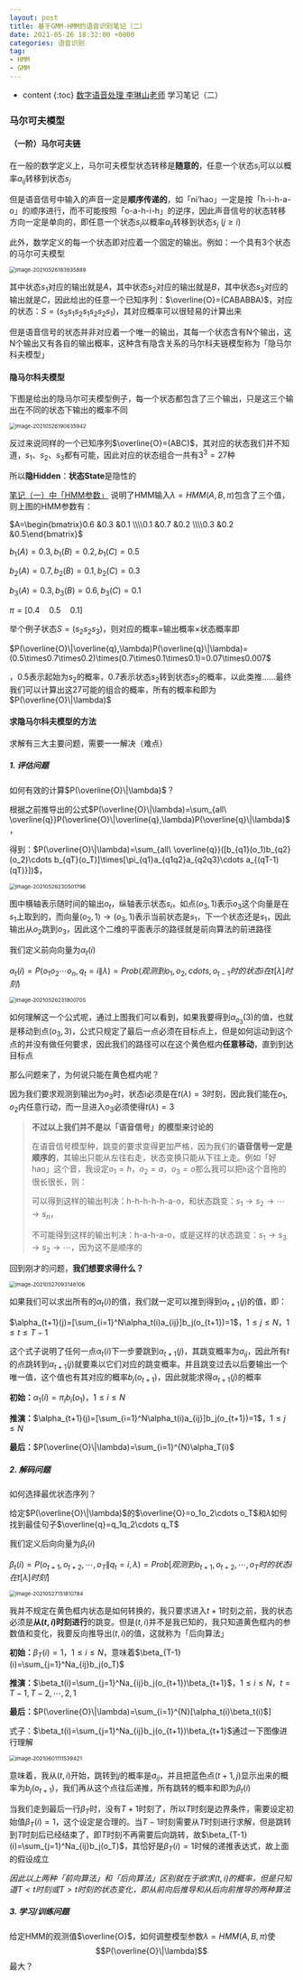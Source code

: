 ```yaml
---
layout: post
title: 基于GMM-HMM的语音识别笔记（二）
date: 2021-05-26 18:32:00 +0800
categories: 语音识别
tag: 
- HMM
- GMM
---
```


* content
{:toc}
[数字语音处理 李琳山老师](http://speech.ee.ntu.edu.tw/DSP2019Spring/) 学习笔记（二）

### 马尔可夫模型

#### （一阶）马尔可夫链

在一般的数学定义上，马尔可夫模型状态转移是**随意的**，任意一个状态$s_i$可以以概率$a_{ij}$转移到状态$s_j$

但是语音信号中输入的声音一定是**顺序传递的**，如「ni’hao」一定是按「h-i-h-a-o」的顺序进行，而不可能按照「o-a-h-i-h」的逆序，因此声音信号的状态转移方向一定是单向的，即任意一个状态$s_i$以概率$a_{ij}$转移到状态$s_j\ (j\geq i$)

此外，数学定义的每一个状态即对应着一个固定的输出。例如：一个具有3个状态的马尔可夫模型

<img src="https://yumik-xy.oss-cn-qingdao.aliyuncs.com/img/20210526183935.png!small" alt="image-20210526183935889" style="zoom: 67%;" />

其中状态$s_1$对应的输出就是$A$，其中状态$s_2$对应的输出就是$B$，其中状态$s_3$对应的输出就是$C$，因此给出的任意一个已知序列：$\overline{O}=(CABABBA)$，对应的状态：$S=(s_3s_1s_2s_1s_2s_2s_1)$，其对应概率可以很轻易的计算出来

但是语音信号的状态并非对应着一个唯一的输出，其每一个状态含有N个输出，这N个输出又有各自的输出概率，这种含有隐含关系的马尔科夫链模型称为「隐马尔科夫模型」

#### 隐马尔科夫模型

下图是给出的隐马尔可夫模型例子，每一个状态都包含了三个输出，只是这三个输出在不同的状态下输出的概率不同

<img src="https://yumik-xy.oss-cn-qingdao.aliyuncs.com/img/20210526190635.png!small" alt="image-20210526190635942" style="zoom:67%;" />

反过来说同样的一个已知序列$\overline{O}=(ABC)$，其对应的状态我们并不知道，$s_1$、$s_2$、$s_3$都有可能，因此对应的状态组合一共有$3^3=27$种

所以**隐Hidden**：**状态State**是隐性的

[笔记（一）中「HMM参数」](https://yumik.top/语音识别/基于GMM-HMM的语音识别笔记-一#hmm参数) 说明了HMM输入$\lambda=HMM(A,B,\pi)$包含了三个值，则上图的HMM参数有：

$A=\begin{bmatrix}0.6  &0.3  &0.1 \\\\0.1  &0.7  &0.2 \\\\0.3  &0.2  &0.5\end{bmatrix}$

$b_1(A)=0.3,b_1(B)=0.2,b_1(C)=0.5$

$b_2(A)=0.7,b_2(B)=0.1,b_2(C)=0.3$

$b_3(A)=0.3,b_3(B)=0.6,b_3(C)=0.1$

$\pi=[0.4\quad 0.5\quad 0.1]$

举个例子状态$S=(s_2s_2s_3)$，则对应的概率=输出概率×状态概率即

$P(\overline{O}\|\overline{q},\lambda)P(\overline{q}\|\lambda)=(0.5\times0.7\times0.2)\times(0.7\times0.1\times0.1)=0.07\times0.007$

，0.5表示起始为$s_2$的概率，0.7表示状态$s_2$转到状态$s_2$的概率，以此类推……最终我们可以计算出这27可能的组合的概率，所有的概率和即为$P(\overline{O}\|\lambda)$

#### 求隐马尔科夫模型的方法

求解有三大主要问题，需要一一解决（难点）

##### 1. 评估问题

如何有效的计算$P(\overline{O}\|\lambda)$？

根据之前推导出的公式$P(\overline{O}\|\lambda)=\sum_{all\ \overline{q}}P(\overline{O}\|\overline{q},\lambda)P(\overline{q}\|\lambda)$，

得到：$P(\overline{O}\|\lambda)=\sum_{all\ \overline{q}}([b_{q1}(o_1)b_{q2}(o_2)\cdots b_{qT}(o_T)]\times[\pi_{q1}a_{q1q2}a_{q2q3}\cdots a_{(qT-1)(qT)}])$，

<img src="https://yumik-xy.oss-cn-qingdao.aliyuncs.com/img/20210526230501.png!small" alt="image-20210526230501796" style="zoom: 67%;" />

图中横轴表示随时间的输出$o_t$，纵轴表示状态$s_i$，如点$(o_3,1)$表示$o_3$这个向量是在$s_1$上取到的，而向量$(o_2,1)\to(o_3,1)$表示当前状态是$s_1$，下一个状态还是$s_1$，因此输出从$o_2$跳到$o_3$，因此这个二维的平面表示的路径就是前向算法的前进路径

我们定义前向向量为$\alpha_t(i)$

$\alpha_t(i)=P(o_1o_2\cdots o_n,q_t=i\|\lambda)=Prob(观测到o_1,o_2,cdots,o_{t-1}时的状态i在t[\lambda]时刻)$

<img src="https://yumik-xy.oss-cn-qingdao.aliyuncs.com/img/20210526231800.png!small" alt="image-20210526231800705" style="zoom:67%;" />

如何理解这一个公式呢，通过上图我们可以看到，如果我要得到$\alpha_{o_3}(3)$的值，也就是移动到点$(o_3,3)$，公式只规定了最后一点必须在目标点上，但是如何运动到这个点的并没有做任何要求，因此我们的路径可以在这个黄色框内**任意移动**，直到到达目标点

那么问题来了，为何说只能在黄色框内呢？

因为我们要求观测到输出为$o_3$时，状态i必须是在$t(\lambda)=3$时刻，因此我们能在$o_1,o_2$内任意行动，而一旦进入$o_3$必须使得$t(\lambda)=3$

> **不过以上我们并不是以「语音信号」的模型来讨论的**
>
> 在语音信号模型种，跳变的要求变得更加严格，因为我们的**语音信号一定是顺序的**，其输出只能从左往右走，状态变换只能从下往上走。例如「好hao」这个音，我设定$o_1=h$，$o_2=a$，$o_3=o$那么我可以把`h`这个音拖的很长很长，则：
>
> 可以得到这样的输出判决：h-h-h-h-h-a-o，和状态跳变：$s_1\to s_2\to\cdots\to s_n$，
>
> 不可能得到这样的输出判决：h-a-h-a-o，或是这样的状态跳变：$s_1\to s_3\to s_2\to\cdots$，因为这不是顺序的

回到刚才的问题，**我们想要求得什么？**

<img src="https://yumik-xy.oss-cn-qingdao.aliyuncs.com/img/20210527093146.png!small" alt="image-20210527093146106" style="zoom:67%;" />

如果我们可以求出所有的$\alpha_{t}(i)$的值，我们就一定可以推到得到$\alpha_{t+1}(j)$的值，即：

$\alpha_{t+1}(j)=[\sum_{i=1}^N\alpha_t(i)a_{ij}]b_j(o_{t+1})=1$，$1\leq j\leq N$，$1\leq t \leq T-1$

这个式子说明了任何一点$\alpha_t(i)$下一步要跳到$\alpha_{t+1}(j)$，其跳变概率为$a_{ij}$，因此所有$t$的点跳转到$\alpha_{t+1}(j)$就要乘以它们对应的跳变概率。并且跳变过去以后要输出一个唯一值，这个值也有其对应的概率$b_j(o_{t+1})$，因此就能求得$\alpha_{t+1}(j)$的概率

**初始：**$\alpha_1(i)=\pi_ib_i(o_1)$，$1\leq i\leq N$

**推演：**$\alpha_{t+1}(j)=[\sum_{i=1}^N\alpha_t(i)a_{ij}]b_j(o_{t+1})=1$，$1\leq j\leq N$

**最后：**$P(\overline{O}\|\lambda)=\sum_{i=1}^{N}\alpha_T(i)$

##### 2. 解码问题

如何选择最优状态序列？

给定$P(\overline{O}\|\lambda)$的$\overline{O}=o_1o_2\cdots o_T$和$\lambda$如何找到最佳句子$\overline{q}=q_1q_2\cdots q_T$

我们定义后向向量为$\beta_t(i)$

$\beta_t(i)=P(o_{t+1},o_{t+2},\cdots,o_T\|q_t=i,\lambda)=Prob[观测到o_{t+1},o_{t+2},\cdots,o_{T}时的状态i在t[\lambda]时刻]$

<img src="https://yumik-xy.oss-cn-qingdao.aliyuncs.com/img/20210527151811.png!small" alt="image-20210527151810784" style="zoom:67%;" />

我并不规定在黄色框内状态是如何转换的，我只要求进入$t+1$时刻之前，我的状态必须是**从$(t,i)$时刻进行**的跳变。但是$(t,i)$并不是我已知的，我只知道黄色框内的参数值和变化，我要反向推导出$(t,i)$的值，这就称为「后向算法」

**初始：**$\beta_T(i)=1$，$1\leq i\leq N$，意味着$\beta_{T-1}(i)=\sum_{j=1}^Na_{ij}b_j(o_T)$

**推演：**$\beta_t(i)=\sum_{j=1}^Na_{ij}b_j(o_{t+1})\beta_{t+1}$，$1\leq i\leq N$，$t=T-1,T-2,\cdots,2,1$

**最后：**$P(\overline{O}\|\lambda)=\sum_{i=1}^{N}[\alpha_t(i)\beta_t(i)$]



式子：$\beta_t(i)=\sum_{j=1}^Na_{ij}b_j(o_{t+1})\beta_{t+1}$通过一下图像进行理解

<img src="https://yumik-xy.oss-cn-qingdao.aliyuncs.com/img/20210601111546.png!small" alt="image-20210601111539421" style="zoom: 67%;" />

意味着，我从$(t,i)$开始，跳转到$j$的概率是$a_{ij}$，并且把蓝色点$(t+1,j)$显示出来的概率为$b_j(o_{t+1})$，我们再从这个点往后递推，所有跳转的概率和即为$\beta_t(i)$

当我们走到最后一行$\beta_T$时，没有$T+1$时刻了，所以$T$时刻是边界条件，需要设定初始值$\beta_T(i)=1$，这个设定是合理的。当$T-1$时刻需要从$T$时刻进行求解，但是跳转到$T$时刻后已经结束了，即$T$时刻不再需要后向跳转，故$\beta_{T-1}(i)=\sum_{j=1}^Na_{ij}b_j(o_T)$，其恰好是$\beta_T(i)=1$时候的递推表达式，故上面的假设成立



*因此以上两种「前向算法」和「后向算法」区别就在于欲求$(t,i)$的概率，但是只知道$T<t$时刻或$T>t$时刻的状态变化，即从前向后推导和从后向前推导的两种算法*



##### 3. 学习/训练问题

给定HMM的观测值$\overline{O}$，如何调整模型参数$\lambda=HMM(A,B,\pi)$使$$P(\overline{O}\|\lambda)$$最大？

